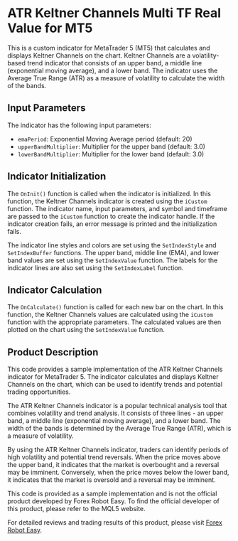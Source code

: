 # ATR Keltner Channels Multi TF Real Value for MT5

This is a custom indicator for MetaTrader 5 (MT5) that calculates and displays Keltner Channels on the chart. Keltner Channels are a volatility-based trend indicator that consists of an upper band, a middle line (exponential moving average), and a lower band. The indicator uses the Average True Range (ATR) as a measure of volatility to calculate the width of the bands.

## Input Parameters

The indicator has the following input parameters:

- `emaPeriod`: Exponential Moving Average period (default: 20)
- `upperBandMultiplier`: Multiplier for the upper band (default: 3.0)
- `lowerBandMultiplier`: Multiplier for the lower band (default: 3.0)

## Indicator Initialization

The `OnInit()` function is called when the indicator is initialized. In this function, the Keltner Channels indicator is created using the `iCustom` function. The indicator name, input parameters, and symbol and timeframe are passed to the `iCustom` function to create the indicator handle. If the indicator creation fails, an error message is printed and the initialization fails. 

The indicator line styles and colors are set using the `SetIndexStyle` and `SetIndexBuffer` functions. The upper band, middle line (EMA), and lower band values are set using the `SetIndexValue` function. The labels for the indicator lines are also set using the `SetIndexLabel` function.

## Indicator Calculation

The `OnCalculate()` function is called for each new bar on the chart. In this function, the Keltner Channels values are calculated using the `iCustom` function with the appropriate parameters. The calculated values are then plotted on the chart using the `SetIndexValue` function.

## Product Description

This code provides a sample implementation of the ATR Keltner Channels indicator for MetaTrader 5. The indicator calculates and displays Keltner Channels on the chart, which can be used to identify trends and potential trading opportunities.

The ATR Keltner Channels indicator is a popular technical analysis tool that combines volatility and trend analysis. It consists of three lines - an upper band, a middle line (exponential moving average), and a lower band. The width of the bands is determined by the Average True Range (ATR), which is a measure of volatility.

By using the ATR Keltner Channels indicator, traders can identify periods of high volatility and potential trend reversals. When the price moves above the upper band, it indicates that the market is overbought and a reversal may be imminent. Conversely, when the price moves below the lower band, it indicates that the market is oversold and a reversal may be imminent.

This code is provided as a sample implementation and is not the official product developed by Forex Robot Easy. To find the official developer of this product, please refer to the MQL5 website.

For detailed reviews and trading results of this product, please visit [Forex Robot Easy](https://forexroboteasy.com/forex-robot-review/atr-keltner-channels-mt5-software-review-volatility-based-trend-indicator/).
